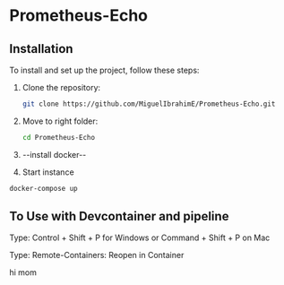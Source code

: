 # Prometheus-Echo


## Installation

To install and set up the project, follow these steps:

1. Clone the repository:
   ```sh
   git clone https://github.com/MiguelIbrahimE/Prometheus-Echo.git
   ```
2. Move to right folder:
   ```sh
   cd Prometheus-Echo
   ```

3.  --install docker--
4.  Start instance
   ```sh
   docker-compose up
   ```


## To Use with Devcontainer and pipeline 
Type: Control + Shift + P for Windows or Command + Shift + P on Mac

Type: Remote-Containers: Reopen in Container


hi mom